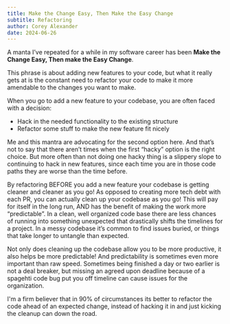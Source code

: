 ```yaml
---
title: Make the Change Easy, Then Make the Easy Change
subtitle: Refactoring
author: Corey Alexander
date: 2024-06-26
---
```


A manta I’ve repeated for a while in my software career has been **Make the Change Easy, Then make the Easy Change**.

This phrase is about adding new features to your code, but what it really gets at is the constant need to refactor your code to make it more amendable to the changes you want to make.

When you go to add a new feature to your codebase, you are often faced with a decision:

- Hack in the needed functionality to the existing structure
- Refactor some stuff to make the new feature fit nicely

Me and this mantra are advocating for the second option here. And that’s not to say that there aren’t times when the first “hacky” option is the right choice. But more often than not doing one hacky thing is a slippery slope to continuing to hack in new features, since each time you are in those code paths they are worse than the time before.

By refactoring BEFORE you add a new feature your codebase is getting cleaner and cleaner as you go! As opposed to creating more tech debt with each PR, you can actually clean up your codebase as you go! This will pay for itself in the long run, AND has the benefit of making the work more “predictable”. In a clean, well organized code base there are less chances of running into something unexpected that drastically shifts the timelines for a project.
In a messy codebase it’s common to find issues buried, or things that take longer to untangle than expected.

Not only does cleaning up the codebase allow you to be more productive, it also helps be more predictable! And predictability is sometimes even more important than raw speed. Sometimes being finished a day or two earlier is not a deal breaker, but missing an agreed upon deadline because of a spagehti code bug put you off timeline can cause issues for the organization.

I'm a firm believer that in 90% of circumstances its better to refactor the code ahead of an expected change, instead of hacking it in and just kicking the cleanup can down the road.

